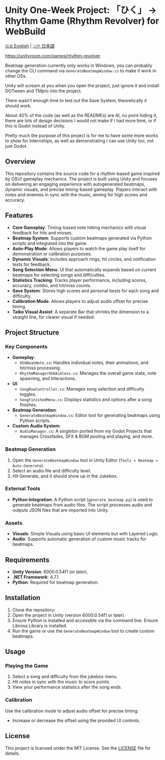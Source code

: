# Unity One-Week Project: 「ひく」 -> Rhythm Game (Rhythm Revolver) for WebBuild
[🇬🇧 English](README.md) | [🇯🇵 日本語](README.ja.md)

https://unityroom.com/games/rhythm-revolver

Beatmap generation currently only works in Windows, you can probably change the CLI command via `GenerateBeatmapWindow.cs` to make it work in other OSs. 

Unity will scream at you when you open the project, just ignore it and install DOTween and TMpro into the project.

There wasn't enough time to test out the Save System, theoretically it should work. 


About 40% of the code (as well as the READMEs) are AI, no point hiding it, there are lots of design decisions I would not make if I had more time, or if this is Godot instead of Unity. 

Pretty much the purpose of this project is for me to have some more works to show for Internships, as well as demonstrating I can use Unity too, not just Godot.

## Overview
This repository contains the source code for a rhythm-based game inspired by OSU! gameplay mechanics. The project is built using Unity and focuses on delivering an engaging experience with autogenerated beatmaps, dynamic visuals, and precise timing-based gameplay. Players interact with notes and enemies in sync with the music, aiming for high scores and accuracy.

## Features
- **Core Gameplay**: Timing-based note hitting mechanics with visual feedback for hits and misses.
- **Beatmap System**: Supports custom beatmaps generated via Python scripts and integrated into the game.
- **Auto-Play Mode**: Allows players to watch the game play itself for demonstration or calibration purposes.
- **Dynamic Visuals**: Includes approach rings, hit circles, and notification texts for feedback. 
- **Song Selection Menu**: UI that automatically expands based on current beatmaps for selecting songs and difficulties.
- **Statistics Tracking**: Tracks player performance, including scores, accuracy, combo, and hit/miss counts.
- **Save System**: Stores high scores and personal bests for each song and difficulty.
- **Calibration Mode**: Allows players to adjust audio offset for precise timing.
- **Taiko Visual Assist**: A separate Bar that shrinks the dimension to a straight line, for clearer visual if needed.

## Project Structure
### Key Components
- **Gameplay**:  
  - `OSUBeatNote.cs`: Handles individual notes, their animations, and hit/miss processing.
  - `RhythmManagerOSUAimless.cs`: Manages the overall game state, note spawning, and interactions.
- **UI**:  
  - `SongRowController.cs`: Manages song selection and difficulty toggles.
  - `SongFinishedMenu.cs`: Displays statistics and options after a song finishes.
- **Beatmap Generation**:  
  - `GenerateBeatmapWindow.cs`: Editor tool for generating beatmaps using Python scripts.
- **Custom Audio System**:
  - `AudioManager.cs`: A singleton ported from my Godot Projects that manages Crossfades, SFX & BGM pooling and playing, and more.

### Beatmap Generation
1. Open the `GenerateBeatmapWindow` tool in Unity Editor (`Tools > Beatmap > Auto-Generate`).
2. Select an audio file and difficulty level.
3. Hit Generate, and it should show up in the Jukebox.
   

### External Tools
- **Python Integration**: A Python script (`generate_beatmap.py`) is used to generate beatmaps from audio files. The script processes audio and outputs JSON files that are imported into Unity.

### Assets
- **Visuals**: Simple Visuals using basic UI elements but with Layered Logic.
- **Audio**: Supports automatic generation of custom music tracks for beatmaps.

## Requirements
- **Unity Version**: 6000.0.54f1 (or later).
- **.NET Framework**: 4.7.1.
- **Python**: Required for beatmap generation.

## Installation
1. Clone the repository:
2. Open the project in Unity (version 6000.0.54f1 or later).
3. Ensure Python is installed and accessible via the command line. Ensure Librosa Library is installed.
4. Run the game or use the `GenerateBeatmapWindow` tool to create custom beatmaps.

## Usage
### Playing the Game
1. Select a song and difficulty from the jukebox menu.
2. Hit notes in sync with the music to score points.
3. View your performance statistics after the song ends.

### Calibration
Use the calibration mode to adjust audio offset for precise timing:
- Increase or decrease the offset using the provided UI controls.

## License
This project is licensed under the MIT License. See the [LICENSE](LICENSE) file for details.
